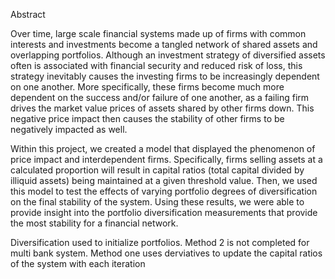 Abstract 

Over time, large scale financial systems made up of firms with common interests and investments become a tangled network of shared assets and overlapping portfolios. Although an investment strategy of diversified assets often is associated with financial security and reduced risk of loss, this strategy inevitably causes the investing firms to be increasingly dependent on one another. More specifically, these firms become much more dependent on the success and/or failure of one another, as a failing firm drives the market value prices of assets shared by other firms down. This negative price impact then causes the stability of other firms to be negatively impacted as well.

Within this project, we created a model that displayed the phenomenon of price impact and interdependent firms. Specifically, firms selling assets at a calculated proportion will result in capital ratios (total capital divided by illiquid assets) being maintained at a given threshold value. Then, we used this model to test the effects of varying portfolio degrees of diversification on the final stability of the system. Using these results, we were able to provide insight into the portfolio diversification measurements that provide the most stability for a financial network.



Diversification used to initialize portfolios.
Method 2 is not completed for multi bank system. Method one uses derviatives to update the capital ratios of the system with each iteration
